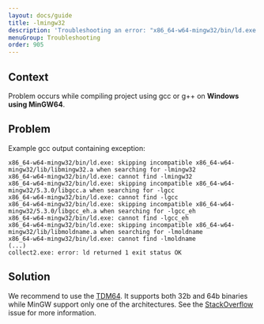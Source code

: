 ```yaml
---
layout: docs/guide
title: -lmingw32
description: 'Troubleshooting an error: "x86_64-w64-mingw32/bin/ld.exe: skipping incompatible x86_64-w64-mingw32/lib/libmingw32.a when searching for -lmingw32 x86_64-w64-mingw32/bin/ld.exe: cannot find -lmingw32".'
menuGroup: Troubleshooting
order: 905
---
```


Context
-------

Problem occurs while compiling project using gcc or g++ on **Windows using MinGW64**.

Problem
-------

Example gcc output containing exception:

```
x86_64-w64-mingw32/bin/ld.exe: skipping incompatible x86_64-w64-mingw32/lib/libmingw32.a when searching for -lmingw32
x86_64-w64-mingw32/bin/ld.exe: cannot find -lmingw32
x86_64-w64-mingw32/bin/ld.exe: skipping incompatible x86_64-w64-mingw32/5.3.0/libgcc.a when searching for -lgcc
x86_64-w64-mingw32/bin/ld.exe: cannot find -lgcc
x86_64-w64-mingw32/bin/ld.exe: skipping incompatible x86_64-w64-mingw32/5.3.0/libgcc_eh.a when searching for -lgcc_eh
x86_64-w64-mingw32/bin/ld.exe: cannot find -lgcc_eh
x86_64-w64-mingw32/bin/ld.exe: skipping incompatible x86_64-w64-mingw32/lib/libmoldname.a when searching for -lmoldname
x86_64-w64-mingw32/bin/ld.exe: cannot find -lmoldname
(...)
collect2.exe: error: ld returned 1 exit status OK
```

Solution
--------

We recommend to use the [TDM64](http://tdm-gcc.tdragon.net). It supports both 32b and 64b binaries while MinGW support only one of the architectures. See the [StackOverflow](https://stackoverflow.com/questions/21980774/what-is-the-difference-between-orwells-mingw-and-tdm-dev-c-versions) issue for more information.
